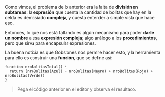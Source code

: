 Como vimos, el problema de lo anterior era la falta de **división en subtareas**: la **expresión** que cuenta la cantidad de bolitas que hay en la celda es demasiado **compleja**, y cuesta entender a simple vista que hace eso.

Entonces, lo que nos está faltando es algún mecanismo para poder **darle un nombre** a esa **expresión compleja**; algo análogo a los **procedimientos**, pero que sirva para encapsular expresiones.

La buena noticia es que Gobstones nos permite hacer esto, y la herramienta para ello es construir una **función**, que se define así:

```gobstones
function nroBolitasTotal() {
  return (nroBolitas(Azul) + nroBolitas(Negro) + nroBolitas(Rojo) + nroBolitas(Verde))
}
```

> Pega el código anterior en el editor y observa el resultado.